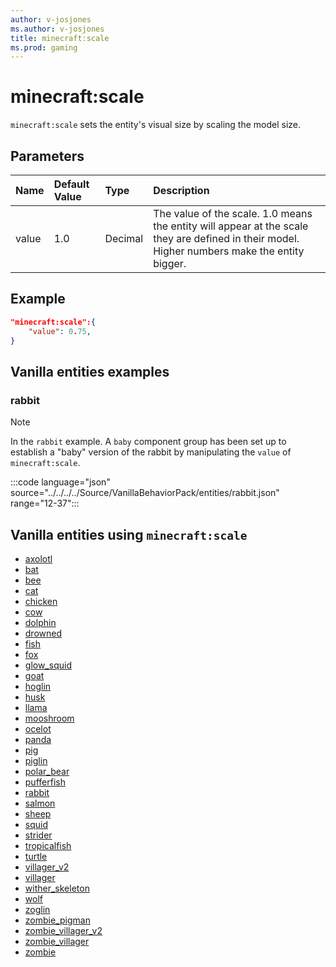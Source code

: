 ```yaml
---
author: v-josjones
ms.author: v-josjones
title: minecraft:scale
ms.prod: gaming
---
```


# minecraft:scale

`minecraft:scale` sets the entity's visual size by scaling the model size.

## Parameters

|Name |Default Value  |Type  |Description  |
|:----------|:----------|:----------|:----------|
|value| 1.0| Decimal| The value of the scale. 1.0 means the entity will appear at the scale they are defined in their model. Higher numbers make the entity bigger. |

## Example

```json
"minecraft:scale":{
    "value": 0.75,
}
```

## Vanilla entities examples

### rabbit

> [!NOTE]
> In the `rabbit` example. A `baby` component group has been set up to establish a "baby" version of the rabbit by manipulating the `value` of `minecraft:scale`.

:::code language="json" source="../../../../Source/VanillaBehaviorPack/entities/rabbit.json" range="12-37":::

## Vanilla entities using `minecraft:scale`

- [axolotl](../../../../Source/VanillaBehaviorPack_Snippets/entities/axolotl.md)
- [bat](../../../../Source/VanillaBehaviorPack_Snippets/entities/bat.md)
- [bee](../../../../Source/VanillaBehaviorPack_Snippets/entities/bee.md)
- [cat](../../../../Source/VanillaBehaviorPack_Snippets/entities/cat.md)
- [chicken](../../../../Source/VanillaBehaviorPack_Snippets/entities/chicken.md)
- [cow](../../../../Source/VanillaBehaviorPack_Snippets/entities/cow.md)
- [dolphin](../../../../Source/VanillaBehaviorPack_Snippets/entities/dolphin.md)
- [drowned](../../../../Source/VanillaBehaviorPack_Snippets/entities/drowned.md)
- [fish](../../../../Source/VanillaBehaviorPack_Snippets/entities/fish.md)
- [fox](../../../../Source/VanillaBehaviorPack_Snippets/entities/fox.md)
- [glow_squid](../../../../Source/VanillaBehaviorPack_Snippets/entities/glow_squid.md)
- [goat](../../../../Source/VanillaBehaviorPack_Snippets/entities/goat.md)
- [hoglin](../../../../Source/VanillaBehaviorPack_Snippets/entities/hoglin.md)
- [husk](../../../../Source/VanillaBehaviorPack_Snippets/entities/husk.md)
- [llama](../../../../Source/VanillaBehaviorPack_Snippets/entities/llama.md)
- [mooshroom](../../../../Source/VanillaBehaviorPack_Snippets/entities/mooshroom.md)
- [ocelot](../../../../Source/VanillaBehaviorPack_Snippets/entities/ocelot.md)
- [panda](../../../../Source/VanillaBehaviorPack_Snippets/entities/panda.md)
- [pig](../../../../Source/VanillaBehaviorPack_Snippets/entities/pig.md)
- [piglin](../../../../Source/VanillaBehaviorPack_Snippets/entities/piglin.md)
- [polar_bear](../../../../Source/VanillaBehaviorPack_Snippets/entities/polar_bear.md)
- [pufferfish](../../../../Source/VanillaBehaviorPack_Snippets/entities/pufferfish.md)
- [rabbit](../../../../Source/VanillaBehaviorPack_Snippets/entities/rabbit.md)
- [salmon](../../../../Source/VanillaBehaviorPack_Snippets/entities/salmon.md)
- [sheep](../../../../Source/VanillaBehaviorPack_Snippets/entities/sheep.md)
- [squid](../../../../Source/VanillaBehaviorPack_Snippets/entities/squid.md)
- [strider](../../../../Source/VanillaBehaviorPack_Snippets/entities/strider.md)
- [tropicalfish](../../../../Source/VanillaBehaviorPack_Snippets/entities/tropicalfish.md)
- [turtle](../../../../Source/VanillaBehaviorPack_Snippets/entities/turtle.md)
- [villager_v2](../../../../Source/VanillaBehaviorPack_Snippets/entities/villager_v2.md)
- [villager](../../../../Source/VanillaBehaviorPack_Snippets/entities/villager.md)
- [wither_skeleton](../../../../Source/VanillaBehaviorPack_Snippets/entities/wither_skeleton.md)
- [wolf](../../../../Source/VanillaBehaviorPack_Snippets/entities/wolf.md)
- [zoglin](../../../../Source/VanillaBehaviorPack_Snippets/entities/zoglin.md)
- [zombie_pigman](../../../../Source/VanillaBehaviorPack_Snippets/entities/zombie_pigman.md)
- [zombie_villager_v2](../../../../Source/VanillaBehaviorPack_Snippets/entities/zombie_villager_v2.md)
- [zombie_villager](../../../../Source/VanillaBehaviorPack_Snippets/entities/zombie_villager.md)
- [zombie](../../../../Source/VanillaBehaviorPack_Snippets/entities/zombie.md)
